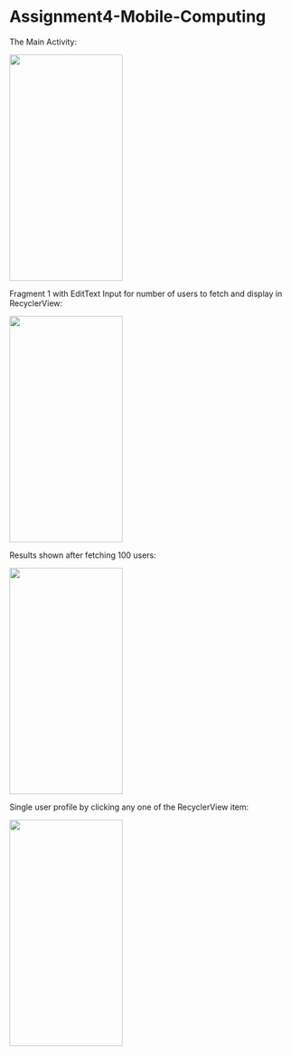 # Assignment4-Mobile-Computing


The Main Activity:

<img src="https://user-images.githubusercontent.com/58597745/112291579-0b80f480-8cb2-11eb-8cc8-fbd7c8b876de.png" width="200" height="400">



Fragment 1 with EditText Input for number of users to fetch and display in RecyclerView:

<img src="https://user-images.githubusercontent.com/58597745/112291642-1cca0100-8cb2-11eb-95bc-d2485b37675b.png" width="200" height="400">


Results shown after fetching 100 users:

<img src="https://user-images.githubusercontent.com/58597745/112291677-2489a580-8cb2-11eb-8ec6-07f59e2f7f8a.png" width="200" height="400">


Single user profile by clicking any one of the RecyclerView item:

<img src="https://user-images.githubusercontent.com/58597745/112291692-2a7f8680-8cb2-11eb-8566-0edfa829e63e.png" width="200" height="400">

